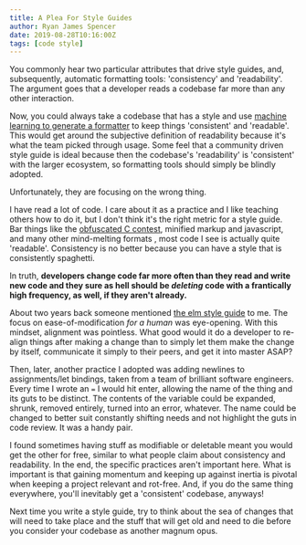 ```yaml
---
title: A Plea For Style Guides
author: Ryan James Spencer
date: 2019-08-28T10:16:00Z
tags: [code style]
---
```


You commonly hear two particular attributes that drive style guides, and,
subsequently, automatic formatting tools: 'consistency' and 'readability'. The
argument goes that a developer reads a codebase far more than any other
interaction.

Now, you could always take a codebase that has a style and use [machine learning
to generate a formatter](https://github.com/antlr/codebuff) to keep things
'consistent' and 'readable'. This would get around the subjective definition of
readability because it's what the team picked through usage. Some feel that a
community driven style guide is ideal because then the codebase's 'readability'
is 'consistent' with the larger ecosystem, so formatting tools should simply be
blindly adopted.

Unfortunately, they are focusing on the wrong thing.

I have read a lot of code. I care about it as a practice and I like teaching
others how to do it, but I don't think it's the right metric for a style guide.
Bar things like the [obfuscated C contest](https://www.ioccc.org/), minified
markup and javascript, and many other mind-melting formats , most code I see is
actually quite 'readable'. Consistency is no better because you can have a style
that is consistently spaghetti.

In truth, **developers change code far more often than they read and write new
code and they sure as hell should be _deleting_ code with a frantically high
frequency, as well, if they aren't already.**

About two years back someone mentioned [the elm style
guide](https://elm-lang.org/docs/style-guide) to me. The focus on
ease-of-modification _for a human_ was eye-opening. With this mindset, alignment
was pointless. What good would it do a developer to re-align things after making
a change than to simply let them make the change by itself, communicate it
simply to their peers, and get it into master ASAP?

Then, later, another practice I adopted was adding newlines to assignments/let
bindings, taken from a team of brilliant software engineers. Every time I wrote
an `=` I would hit enter, allowing the name of the thing and its guts to be
distinct. The contents of the variable could be expanded, shrunk, removed
entirely, turned into an error, whatever. The name could be changed to better
suit constantly shifting needs and not highlight the guts in code review. It was
a handy pair.

I found sometimes having stuff as modifiable or deletable meant you would get
the other for free, similar to what people claim about consistency and
readability. In the end, the specific practices aren't important here. What is
important is that gaining momentum and keeping up against inertia is pivotal
when keeping a project relevant and rot-free. And, if you do the same thing
everywhere, you'll inevitably get a 'consistent' codebase, anyways!

Next time you write a style guide, try to think about the sea of changes that
will need to take place and the stuff that will get old and need to die before
you consider your codebase as another magnum opus.
